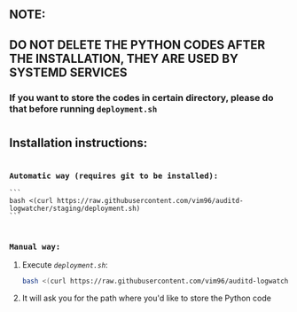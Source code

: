 ## **NOTE:**
## DO NOT DELETE THE PYTHON CODES AFTER THE INSTALLATION, THEY ARE USED BY SYSTEMD SERVICES

### If you want to store the codes in certain directory, please do that before running `deployment.sh`
#
## **Installation instructions**:

#
### **`Automatic way (requires git to be installed):`**

    ```
    bash <(curl https://raw.githubusercontent.com/vim96/auditd-logwatcher/staging/deployment.sh)
    ```

#
### **`Manual way:`**

1. Execute *`deployment.sh`*:

    ```bash
    bash <(curl https://raw.githubusercontent.com/vim96/auditd-logwatcher/staging/deployment.sh)
    ```

2. It will ask you for the path where you'd like to store the Python code